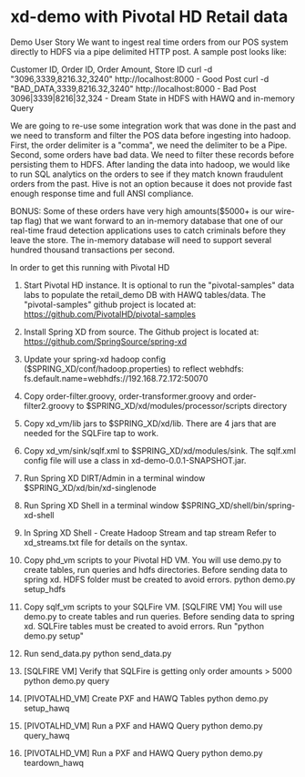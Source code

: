 xd-demo with Pivotal HD Retail data
===================================

Demo User Story
We want to ingest real time orders from our POS system directly to HDFS via a pipe delimited HTTP post. 
A sample post looks like:

Customer ID, Order ID, Order Amount, Store ID
curl -d "3096,3339,8216.32,3240" http://localhost:8000 - Good Post
curl -d "BAD_DATA,3339,8216.32,3240" http://localhost:8000 - Bad Post
3096|3339|8216|32,324 - Dream State in HDFS with HAWQ and in-memory Query

We are going to re-use some integration work that was done in the past and we need to transform and filter the POS data before 
ingesting into hadoop. First, the order delimiter is a "comma", we need the delimiter to be a Pipe. 
Second, some orders have bad data. We need to filter these records before persisting them to HDFS. After landing the data into hadoop, 
we would like to run SQL analytics on the orders to see if they match known fraudulent orders from the past. Hive is not an option 
because it does not provide fast enough response time and full ANSI compliance.

BONUS: Some of these orders have very high amounts($5000+ is our wire-tap flag) that we want forward to an in-memory database that one of our
real-time fraud detection applications uses to catch criminals before they leave the store. The in-memory database will need to
support several hundred thousand transactions per second. 

In order to get this running with Pivotal HD
1) Start Pivotal HD instance. It is optional to run the "pivotal-samples" data labs to populate the retail_demo
DB with HAWQ tables/data. The "pivotal-samples" github project is located at: https://github.com/PivotalHD/pivotal-samples

2) Install Spring XD from source. The Github project is located at: https://github.com/SpringSource/spring-xd

3) Update your spring-xd hadoop config ($SPRING_XD/conf/hadoop.properties) to reflect webhdfs:
	fs.default.name=webhdfs://192.168.72.172:50070

4) Copy order-filter.groovy, order-transformer.groovy and order-filter2.groovy to $SPRING_XD/xd/modules/processor/scripts directory

5) Copy xd_vm/lib jars to $SPRING_XD/xd/lib. There are 4 jars that are needed for the SQLFire tap to work.

6) Copy xd_vm/sink/sqlf.xml to $SPRING_XD/xd/modules/sink. The sqlf.xml config file will use a class in xd-demo-0.0.1-SNAPSHOT.jar. 
	
7) Run Spring XD DIRT/Admin in a terminal window
$SPRING_XD/xd/bin/xd-singlenode 

8) Run Spring XD Shell in a terminal window 
$SPRING_XD/shell/bin/spring-xd-shell 

9) In Spring XD Shell - Create Hadoop Stream and tap stream
Refer to xd_streams.txt file for details on the syntax.

10) Copy phd_vm scripts to your Pivotal HD VM. You will use demo.py to create tables, run queries and hdfs directories. 
Before sending data to spring xd. HDFS folder must be created to avoid errors.
python demo.py setup_hdfs    

11) Copy sqlf_vm scripts to your SQLFire VM. [SQLFIRE VM] You will use demo.py to create tables and run queries. 
Before sending data to spring xd. SQLFire tables must be created to avoid errors.
Run "python demo.py setup" 

12) Run send_data.py
python send_data.py

13) [SQLFIRE VM] Verify that SQLFire is getting only order amounts > 5000
python demo.py query

14) [PIVOTALHD_VM] Create PXF and HAWQ Tables
python demo.py setup_hawq

15) [PIVOTALHD_VM] Run a PXF and HAWQ Query
python demo.py query_hawq

16) [PIVOTALHD_VM] Run a PXF and HAWQ Query
python demo.py teardown_hawq


